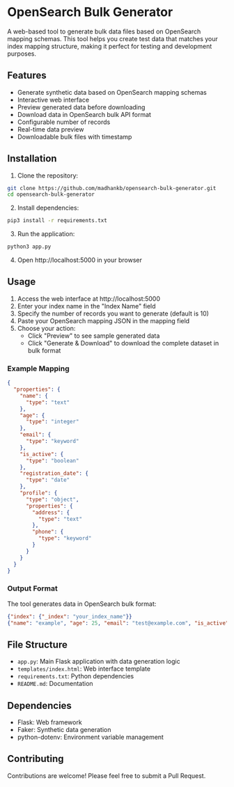 # OpenSearch Bulk Generator

A web-based tool to generate bulk data files based on OpenSearch mapping schemas. This tool helps you create test data that matches your index mapping structure, making it perfect for testing and development purposes.

## Features

- Generate synthetic data based on OpenSearch mapping schemas
- Interactive web interface
- Preview generated data before downloading
- Download data in OpenSearch bulk API format
- Configurable number of records
- Real-time data preview
- Downloadable bulk files with timestamp

## Installation

1. Clone the repository:
```bash
git clone https://github.com/madhankb/opensearch-bulk-generator.git
cd opensearch-bulk-generator
```

2. Install dependencies:
```bash
pip3 install -r requirements.txt
```

3. Run the application:
```bash
python3 app.py
```

4. Open http://localhost:5000 in your browser

## Usage

1. Access the web interface at http://localhost:5000
2. Enter your index name in the "Index Name" field
3. Specify the number of records you want to generate (default is 10)
4. Paste your OpenSearch mapping JSON in the mapping field
5. Choose your action:
   - Click "Preview" to see sample generated data
   - Click "Generate & Download" to download the complete dataset in bulk format

### Example Mapping

```json
{
  "properties": {
    "name": {
      "type": "text"
    },
    "age": {
      "type": "integer"
    },
    "email": {
      "type": "keyword"
    },
    "is_active": {
      "type": "boolean"
    },
    "registration_date": {
      "type": "date"
    },
    "profile": {
      "type": "object",
      "properties": {
        "address": {
          "type": "text"
        },
        "phone": {
          "type": "keyword"
        }
      }
    }
  }
}
```

### Output Format

The tool generates data in OpenSearch bulk format:

```json
{"index": {"_index": "your_index_name"}}
{"name": "example", "age": 25, "email": "test@example.com", "is_active": true, "registration_date": "2024-02-11", "profile": {"address": "123 Main St", "phone": "555-0123"}}
```

## File Structure

- `app.py`: Main Flask application with data generation logic
- `templates/index.html`: Web interface template
- `requirements.txt`: Python dependencies
- `README.md`: Documentation

## Dependencies

- Flask: Web framework
- Faker: Synthetic data generation
- python-dotenv: Environment variable management

## Contributing

Contributions are welcome! Please feel free to submit a Pull Request.

